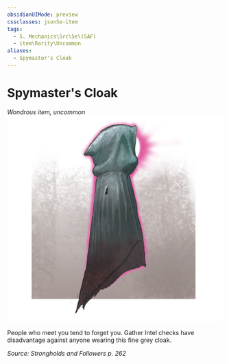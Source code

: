 ```yaml
---
obsidianUIMode: preview
cssclasses: json5e-item
tags:
  - 5. Mechanics\Src\5e\(SAF)
  - item\Rarity\Uncommon
aliases:
  - Spymaster's Cloak
---
```

# Spymaster's Cloak
*Wondrous item, uncommon*  
![](https://raw.githubusercontent.com/TheGiddyLimit/homebrew/master/_img/SaF/spymaster-cloak.jpg#right)  


People who meet you tend to forget you. Gather Intel checks have disadvantage against anyone wearing this fine grey cloak.

*Source: Strongholds and Followers p. 262*
